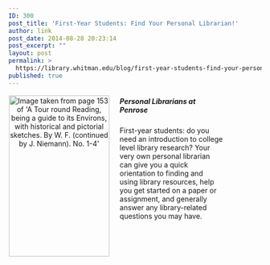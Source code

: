 ```yaml
---
ID: 300
post_title: 'First-Year Students: Find Your Personal Librarian!'
author: link
post_date: 2014-08-28 20:23:14
post_excerpt: ""
layout: post
permalink: >
  https://library.whitman.edu/blog/first-year-students-find-your-personal-librarian/
published: true
---
```

<div style="width: 40%;float: left;margin-top: 2px;text-align: center;margin-bottom: 2px;margin-right: 20px"><a title="Image taken from page 153 of 'A Tour round Reading, being a guide to its Environs, with historical and pictorial sketches. By W. F. (continued by J. Niemann). No. 1-4' by The British Library, on Flickr" href="https://www.flickr.com/photos/britishlibrary/11017062075"><img src="https://farm8.staticflickr.com/7432/11017062075_fd51737b6e_m.jpg" alt="Image taken from page 153 of 'A Tour round Reading, being a guide to its Environs, with historical and pictorial sketches. By W. F. (continued by J. Niemann). No. 1-4'" width="200" height="320" /></a></div>
<div style="width: 85%"><h5>Personal Librarians at Penrose</h5>
First-year students: do you need an introduction to college level library research? Your very own personal librarian can give you a quick orientation to finding and using library resources, help you get started on a paper or assignment, and generally answer any library-related questions you may have.</div>